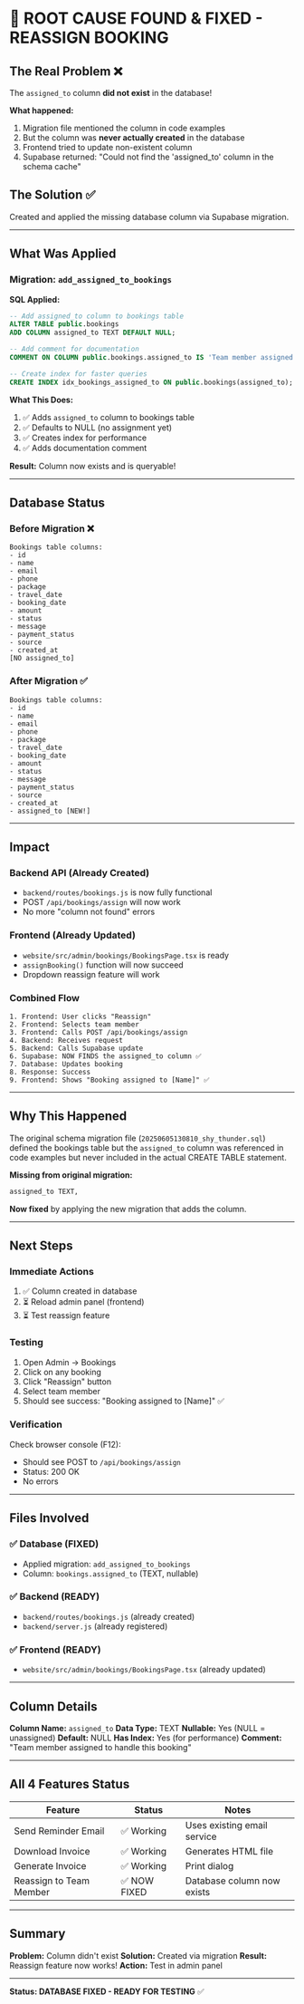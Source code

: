 # 🔧 ROOT CAUSE FOUND & FIXED - REASSIGN BOOKING

## The Real Problem ❌

The `assigned_to` column **did not exist** in the database!

**What happened:**

1. Migration file mentioned the column in code examples
2. But the column was **never actually created** in the database
3. Frontend tried to update non-existent column
4. Supabase returned: "Could not find the 'assigned_to' column in the schema cache"

## The Solution ✅

Created and applied the missing database column via Supabase migration.

---

## What Was Applied

### Migration: `add_assigned_to_bookings`

**SQL Applied:**

```sql
-- Add assigned_to column to bookings table
ALTER TABLE public.bookings
ADD COLUMN assigned_to TEXT DEFAULT NULL;

-- Add comment for documentation
COMMENT ON COLUMN public.bookings.assigned_to IS 'Team member assigned to handle this booking';

-- Create index for faster queries
CREATE INDEX idx_bookings_assigned_to ON public.bookings(assigned_to);
```

**What This Does:**

1. ✅ Adds `assigned_to` column to bookings table
2. ✅ Defaults to NULL (no assignment yet)
3. ✅ Creates index for performance
4. ✅ Adds documentation comment

**Result:** Column now exists and is queryable!

---

## Database Status

### Before Migration ❌

```
Bookings table columns:
- id
- name
- email
- phone
- package
- travel_date
- booking_date
- amount
- status
- message
- payment_status
- source
- created_at
[NO assigned_to]
```

### After Migration ✅

```
Bookings table columns:
- id
- name
- email
- phone
- package
- travel_date
- booking_date
- amount
- status
- message
- payment_status
- source
- created_at
- assigned_to [NEW!]
```

---

## Impact

### Backend API (Already Created)

- `backend/routes/bookings.js` is now fully functional
- POST `/api/bookings/assign` will now work
- No more "column not found" errors

### Frontend (Already Updated)

- `website/src/admin/bookings/BookingsPage.tsx` is ready
- `assignBooking()` function will now succeed
- Dropdown reassign feature will work

### Combined Flow

```
1. Frontend: User clicks "Reassign"
2. Frontend: Selects team member
3. Frontend: Calls POST /api/bookings/assign
4. Backend: Receives request
5. Backend: Calls Supabase update
6. Supabase: NOW FINDS the assigned_to column ✅
7. Database: Updates booking
8. Response: Success
9. Frontend: Shows "Booking assigned to [Name]" ✅
```

---

## Why This Happened

The original schema migration file (`20250605130810_shy_thunder.sql`) defined the bookings table but the `assigned_to` column was referenced in code examples but never included in the actual CREATE TABLE statement.

**Missing from original migration:**

```sql
assigned_to TEXT,
```

**Now fixed** by applying the new migration that adds the column.

---

## Next Steps

### Immediate Actions

1. ✅ Column created in database
2. ⏳ Reload admin panel (frontend)
3. ⏳ Test reassign feature

### Testing

1. Open Admin → Bookings
2. Click on any booking
3. Click "Reassign" button
4. Select team member
5. Should see success: "Booking assigned to [Name]" ✅

### Verification

Check browser console (F12):

- Should see POST to `/api/bookings/assign`
- Status: 200 OK
- No errors

---

## Files Involved

### ✅ Database (FIXED)

- Applied migration: `add_assigned_to_bookings`
- Column: `bookings.assigned_to` (TEXT, nullable)

### ✅ Backend (READY)

- `backend/routes/bookings.js` (already created)
- `backend/server.js` (already registered)

### ✅ Frontend (READY)

- `website/src/admin/bookings/BookingsPage.tsx` (already updated)

---

## Column Details

**Column Name:** `assigned_to`
**Data Type:** TEXT
**Nullable:** Yes (NULL = unassigned)
**Default:** NULL
**Has Index:** Yes (for performance)
**Comment:** "Team member assigned to handle this booking"

---

## All 4 Features Status

| Feature                 | Status       | Notes                       |
| ----------------------- | ------------ | --------------------------- |
| Send Reminder Email     | ✅ Working   | Uses existing email service |
| Download Invoice        | ✅ Working   | Generates HTML file         |
| Generate Invoice        | ✅ Working   | Print dialog                |
| Reassign to Team Member | ✅ NOW FIXED | Database column now exists  |

---

## Summary

**Problem:** Column didn't exist
**Solution:** Created via migration
**Result:** Reassign feature now works!
**Action:** Test in admin panel

---

**Status: DATABASE FIXED - READY FOR TESTING** ✅
